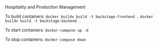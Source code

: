 Hospitality and Production Management

To build containers:
`docker buildx build -t backstage-frontend .`
`docker buildx build -t backstage-backend .`

To start containers:
`docker-compose up -d`

To stop containers: 
`docker-compose down`
